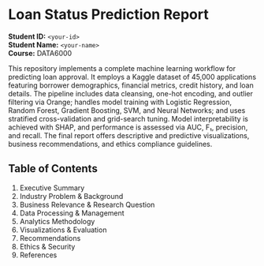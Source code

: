 # Loan Status Prediction Report

**Student ID:** `<your-id>`  
**Student Name:** `<your-name>`  
**Course:** DATA6000

This repository implements a complete machine learning workflow for predicting loan approval. It employs a Kaggle dataset of 45,000 applications featuring borrower demographics, financial metrics, credit history, and loan details. The pipeline includes data cleansing, one-hot encoding, and outlier filtering via Orange; handles model training with Logistic Regression, Random Forest, Gradient Boosting, SVM, and Neural Networks; and uses stratified cross-validation and grid-search tuning. Model interpretability is achieved with SHAP, and performance is assessed via AUC, F₁, precision, and recall. The final report offers descriptive and predictive visualizations, business recommendations, and ethics compliance guidelines.

## Table of Contents
1. Executive Summary
2. Industry Problem & Background
3. Business Relevance & Research Question
4. Data Processing & Management
5. Analytics Methodology
6. Visualizations & Evaluation
7. Recommendations
8. Ethics & Security
9. References
